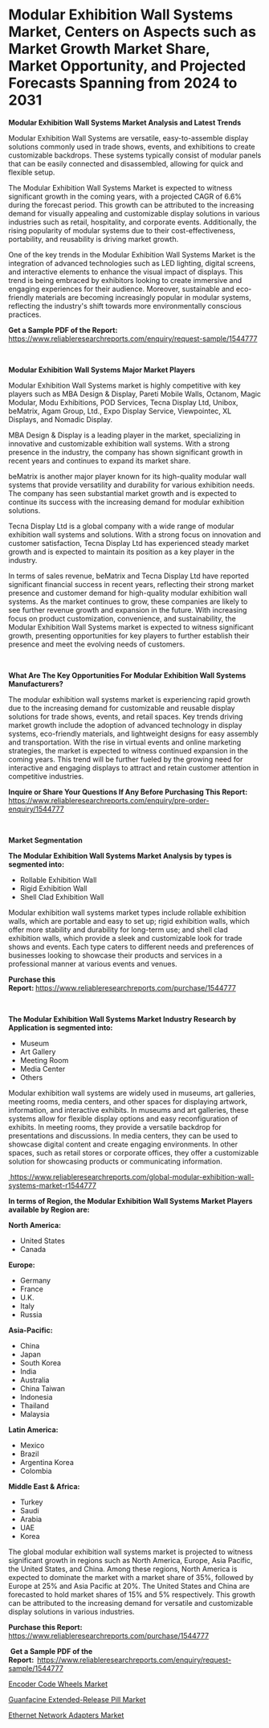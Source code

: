 <p><h1>Modular Exhibition Wall Systems Market, Centers on Aspects such as Market Growth Market Share, Market Opportunity, and Projected Forecasts Spanning from 2024 to 2031</h1></p><p><strong>Modular Exhibition Wall Systems Market Analysis and Latest Trends</strong></p>
<p><p>Modular Exhibition Wall Systems are versatile, easy-to-assemble display solutions commonly used in trade shows, events, and exhibitions to create customizable backdrops. These systems typically consist of modular panels that can be easily connected and disassembled, allowing for quick and flexible setup.</p><p>The Modular Exhibition Wall Systems Market is expected to witness significant growth in the coming years, with a projected CAGR of 6.6% during the forecast period. This growth can be attributed to the increasing demand for visually appealing and customizable display solutions in various industries such as retail, hospitality, and corporate events. Additionally, the rising popularity of modular systems due to their cost-effectiveness, portability, and reusability is driving market growth.</p><p>One of the key trends in the Modular Exhibition Wall Systems Market is the integration of advanced technologies such as LED lighting, digital screens, and interactive elements to enhance the visual impact of displays. This trend is being embraced by exhibitors looking to create immersive and engaging experiences for their audience. Moreover, sustainable and eco-friendly materials are becoming increasingly popular in modular systems, reflecting the industry's shift towards more environmentally conscious practices.</p></p>
<p><strong>Get a Sample PDF of the Report:&nbsp;</strong> <a href="https://www.reliableresearchreports.com/enquiry/request-sample/1544777">https://www.reliableresearchreports.com/enquiry/request-sample/1544777</a></p>
<p>&nbsp;</p>
<p><strong>Modular Exhibition Wall Systems Major Market Players</strong></p>
<p><p>Modular Exhibition Wall Systems market is highly competitive with key players such as MBA Design & Display, Pareti Mobile Walls, Octanom, Magic Modular, Modu Exhibitions, POD Services, Tecna Display Ltd, Unibox, beMatrix, Agam Group, Ltd., Expo Display Service, Viewpointec, XL Displays, and Nomadic Display.</p><p>MBA Design & Display is a leading player in the market, specializing in innovative and customizable exhibition wall systems. With a strong presence in the industry, the company has shown significant growth in recent years and continues to expand its market share.</p><p>beMatrix is another major player known for its high-quality modular wall systems that provide versatility and durability for various exhibition needs. The company has seen substantial market growth and is expected to continue its success with the increasing demand for modular exhibition solutions.</p><p>Tecna Display Ltd is a global company with a wide range of modular exhibition wall systems and solutions. With a strong focus on innovation and customer satisfaction, Tecna Display Ltd has experienced steady market growth and is expected to maintain its position as a key player in the industry.</p><p>In terms of sales revenue, beMatrix and Tecna Display Ltd have reported significant financial success in recent years, reflecting their strong market presence and customer demand for high-quality modular exhibition wall systems. As the market continues to grow, these companies are likely to see further revenue growth and expansion in the future. With increasing focus on product customization, convenience, and sustainability, the Modular Exhibition Wall Systems market is expected to witness significant growth, presenting opportunities for key players to further establish their presence and meet the evolving needs of customers.</p></p>
<p>&nbsp;</p>
<p><strong>What Are The Key Opportunities For Modular Exhibition Wall Systems Manufacturers?</strong></p>
<p><p>The modular exhibition wall systems market is experiencing rapid growth due to the increasing demand for customizable and reusable display solutions for trade shows, events, and retail spaces. Key trends driving market growth include the adoption of advanced technology in display systems, eco-friendly materials, and lightweight designs for easy assembly and transportation. With the rise in virtual events and online marketing strategies, the market is expected to witness continued expansion in the coming years. This trend will be further fueled by the growing need for interactive and engaging displays to attract and retain customer attention in competitive industries.</p></p>
<p><strong>Inquire or Share Your Questions If Any Before Purchasing This Report:</strong> <a href="https://www.reliableresearchreports.com/enquiry/pre-order-enquiry/1544777">https://www.reliableresearchreports.com/enquiry/pre-order-enquiry/1544777</a></p>
<p>&nbsp;</p>
<p><strong>Market Segmentation</strong></p>
<p><strong>The Modular Exhibition Wall Systems Market Analysis by types is segmented into:</strong></p>
<p><ul><li>Rollable Exhibition Wall</li><li>Rigid Exhibition Wall</li><li>Shell Clad Exhibition Wall</li></ul></p>
<p><p>Modular exhibition wall systems market types include rollable exhibition walls, which are portable and easy to set up; rigid exhibition walls, which offer more stability and durability for long-term use; and shell clad exhibition walls, which provide a sleek and customizable look for trade shows and events. Each type caters to different needs and preferences of businesses looking to showcase their products and services in a professional manner at various events and venues.</p></p>
<p><strong>Purchase this Report:&nbsp;</strong><a href="https://www.reliableresearchreports.com/purchase/1544777">https://www.reliableresearchreports.com/purchase/1544777</a></p>
<p>&nbsp;</p>
<p><strong>The Modular Exhibition Wall Systems Market Industry Research by Application is segmented into:</strong></p>
<p><ul><li>Museum</li><li>Art Gallery</li><li>Meeting Room</li><li>Media Center</li><li>Others</li></ul></p>
<p><p>Modular exhibition wall systems are widely used in museums, art galleries, meeting rooms, media centers, and other spaces for displaying artwork, information, and interactive exhibits. In museums and art galleries, these systems allow for flexible display options and easy reconfiguration of exhibits. In meeting rooms, they provide a versatile backdrop for presentations and discussions. In media centers, they can be used to showcase digital content and create engaging environments. In other spaces, such as retail stores or corporate offices, they offer a customizable solution for showcasing products or communicating information.</p></p>
<p><a href="https://www.reliableresearchreports.com/global-modular-exhibition-wall-systems-market-r1544777">&nbsp;https://www.reliableresearchreports.com/global-modular-exhibition-wall-systems-market-r1544777</a></p>
<p><strong>In terms of Region, the Modular Exhibition Wall Systems Market Players available by Region are:</strong></p>
<p>
    <p> <strong> North America: </strong>
        <ul>
            <li>United States</li>
            <li>Canada</li>
        </ul>
        </p> 
    <p> <strong> Europe: </strong>
        <ul>
            <li>Germany</li>
            <li>France</li>
            <li>U.K.</li>
            <li>Italy</li>
            <li>Russia</li>
        </ul>
        </p> 
    <p> <strong> Asia-Pacific: </strong>
        <ul>
            <li>China</li>
            <li>Japan</li>
            <li>South Korea</li>
            <li>India</li>
            <li>Australia</li>
            <li>China Taiwan</li>
            <li>Indonesia</li>
            <li>Thailand</li>
            <li>Malaysia</li>
        </ul>
        </p> 
    <p> <strong> Latin America: </strong>
        <ul>
            <li>Mexico</li>
            <li>Brazil</li>
            <li>Argentina Korea</li>
            <li>Colombia</li>
        </ul>
        </p> 
    <p> <strong> Middle East & Africa: </strong>
        <ul>
            <li>Turkey</li>
            <li>Saudi</li>
            <li>Arabia</li>
            <li>UAE</li>
            <li>Korea</li>
        </ul>
    </p>
    </p>
<p><p>The global modular exhibition wall systems market is projected to witness significant growth in regions such as North America, Europe, Asia Pacific, the United States, and China. Among these regions, North America is expected to dominate the market with a market share of 35%, followed by Europe at 25% and Asia Pacific at 20%. The United States and China are forecasted to hold market shares of 15% and 5% respectively. This growth can be attributed to the increasing demand for versatile and customizable display solutions in various industries.</p></p>
<p><strong>Purchase this Report: </strong><a href="https://www.reliableresearchreports.com/purchase/1544777">https://www.reliableresearchreports.com/purchase/1544777</a></p>
<p>&nbsp;<strong>Get a Sample PDF of the Report:&nbsp;&nbsp;</strong><a href="https://www.reliableresearchreports.com/enquiry/request-sample/1544777">https://www.reliableresearchreports.com/enquiry/request-sample/1544777</a></p>
<p><strong></strong></p>
<p><p><a href="https://github.com/RoccoManning/Market-Research-Report-List-6/blob/main/encoder-code-wheels-market.md">Encoder Code Wheels Market</a></p><p><a href="https://issuu.com/reportprime-2/docs/guanfacine-extended-release-pill-market-size-2030.">Guanfacine Extended-Release Pill Market</a></p><p><a href="https://github.com/ranaacryptoaddmin/Market-Research-Report-List-1/blob/main/ethernet-network-adapters-market.md">Ethernet Network Adapters Market</a></p></p>
